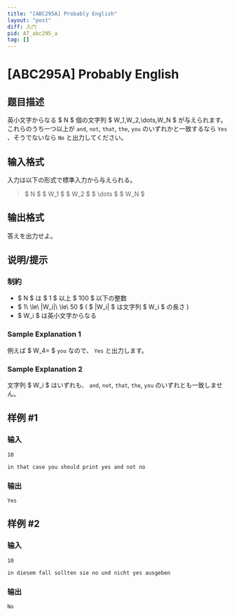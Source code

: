 ```yaml
---
title: "[ABC295A] Probably English"
layout: "post"
diff: 入门
pid: AT_abc295_a
tag: []
---
```


# [ABC295A] Probably English

## 题目描述

[problemUrl]: https://atcoder.jp/contests/abc295/tasks/abc295_a

英小文字からなる $ N $ 個の文字列 $ W_1,W_2,\dots,W_N $ が与えられます。  
 これらのうち一つ以上が `and`, `not`, `that`, `the`, `you` のいずれかと一致するなら `Yes` 、そうでないなら `No` と出力してください。

## 输入格式

入力は以下の形式で標準入力から与えられる。

> $ N $ $ W_1 $ $ W_2 $ $ \dots $ $ W_N $

## 输出格式

答えを出力せよ。

## 说明/提示

### 制約

- $ N $ は $ 1 $ 以上 $ 100 $ 以下の整数
- $ 1\ \le\ |W_i|\ \le\ 50 $ ( $ |W_i| $ は文字列 $ W_i $ の長さ )
- $ W_i $ は英小文字からなる
 
### Sample Explanation 1

例えば $ W_4= $ `you` なので、 `Yes` と出力します。

### Sample Explanation 2

文字列 $ W_i $ はいずれも、 `and`, `not`, `that`, `the`, `you` のいずれとも一致しません。

## 样例 #1

### 输入

```
10
in that case you should print yes and not no
```

### 输出

```
Yes
```

## 样例 #2

### 输入

```
10
in diesem fall sollten sie no und nicht yes ausgeben
```

### 输出

```
No
```

